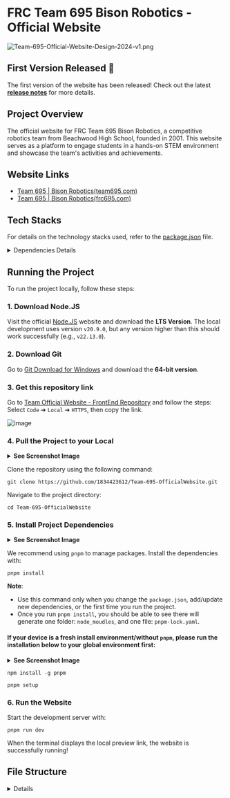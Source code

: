 # FRC Team 695 Bison Robotics - Official Website
![Team-695-Official-Website-Design-2024-v1.png](https://github.com/user-attachments/assets/c69422fd-eafc-44bc-b02f-a619dbf27a04)

## First Version Released 🎉
The first version of the website has been released! Check out the latest **[release notes](https://github.com/1834423612/Team-695-OfficialWebsite/releases/latest)** for more details.

## Project Overview
The official website for FRC Team 695 Bison Robotics, a competitive robotics team from Beachwood High School, founded in 2001. This website serves as a platform to engage students in a hands-on STEM environment and showcase the team's activities and achievements.

## Website Links
- [Team 695 | Bison Robotics(team695.com)](https://www.team695.com/)
- [Team 695 | Bison Robotics(frc695.com)](https://www.frc695.com/)

## Tech Stacks
For details on the technology stacks used, refer to the [package.json](https://github.com/1834423612/Team-695-OfficialWebsite/blob/master/package.json) file.

<details>
<summary>Dependencies Details</summary>

Some dependencies are listed here for reference.
</details>

## Running the Project
To run the project locally, follow these steps:

### 1. Download Node.JS
Visit the official [Node.JS](https://nodejs.org/en) website and download the **LTS Version**. The local development uses version `v20.9.0`, but any version higher than this should work successfully (e.g., `v22.13.0`).

### 2. Download Git
Go to [Git Download for Windows](https://git-scm.com/download/win) and download the **64-bit version**.

### 3. Get this repository link
Go to [Team Official Website - FrontEnd Repository](https://github.com/1834423612/Team-695-OfficialWebsite) and follow the steps:  
Select `Code` &#10132; `Local` &#10132; `HTTPS`, then copy the link.

![image](https://github.com/user-attachments/assets/198174e8-2966-4ee9-ad0b-ad97e03f7bd3)

### 4. Pull the Project to your Local
<details>
  <summary><b>See Screenshot Image</b></summary>

  ----  
  ![image](https://github.com/user-attachments/assets/43a90974-20af-4fb7-9457-e1edc975262b)
  ----
</details>

Clone the repository using the following command:
```Shell
git clone https://github.com/1834423612/Team-695-OfficialWebsite.git
```

Navigate to the project directory:
```Shell
cd Team-695-OfficialWebsite
```

### 5. Install Project Dependencies
<details>
  <summary><b>See Screenshot Image</b></summary>

  ----  
  ![image](https://github.com/user-attachments/assets/7eaa4774-5ab3-483c-ab9c-5c231d5f5212)
  ----

</details>

We recommend using `pnpm` to manage packages. Install the dependencies with:
```Shell
pnpm install
```

**Note**: 
  - Use this command only when you change the `package.json`, add/update new dependencies, or the first time you run the project.
  - Once you run `pnpm install`, you should be able to see there will generate one folder: `node_moudles`, and one file: `pnpm-lock.yaml`.

#### If your device is a fresh install environment/without `pnpm`, please run the installation below to your global environment first:
<details>
  <summary><b>See Screenshot Image</b></summary>

  ----  
  ![image](https://github.com/user-attachments/assets/1024b960-5891-4ba7-8bc9-d7017764f573)
  ----

</details>

```Shell
npm install -g pnpm
```
```Shell
pnpm setup
```

### 6. Run the Website
Start the development server with:
```Shell
pnpm run dev
```
When the terminal displays the local preview link, the website is successfully running!

## File Structure
<details>
<summary>Details</summary>

### Default Page
The default page is located at `/src/views/index.vue`.

### Components Location
Components are stored in the `/src/components/` directory to facilitate maintenance. After creating new components, ensure they are imported into index.vue.

### Example Import Code
**Replace `YourComponentName` with the actual component name.**

```vue
<template>
  ...
  <div>
    <!-- Import the components -->
    <!-- Same as your import name -->
    <YourComponentName />
  </div>
  ...
</template>

<script>
import YourComponentName from '../components/YourComponentName.vue';

export default {
  components: {
    YourComponentName // Register this component, matching the import name
  }
};
</script>
```

</details>
